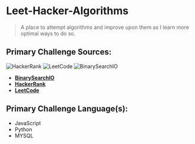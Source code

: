 # Leet-Hacker-Algorithms  
> A place to attempt algorithms and improve upon them as I learn more optimal ways to do so.  

## Primary Challenge Sources:
![HackerRank](https://hrcdn.net/community-frontend/assets/brand/logo-new-white-green-a5cb16e0ae.svg) ![LeetCode](https://assets.leetcode.com/static_assets/public/webpack_bundles/images/LeetCode_nav.4d940ca72.png) ![BinarySearchIO](https://binarysearch.io/logo.png)
   * [**BinarySearchIO**](https://binarysearch.io)  
   * [**HackerRank**](https://www.hackerrank.com)  
   * [**LeetCode**](https://leetcode.com)  

## Primary Challenge Language(s):  
   * JavaScript
   * Python
   * MYSQL



